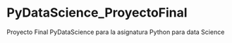 # PyDataScience_ProyectoFinal
Proyecto Final PyDataScience para la asignatura Python para data Science
